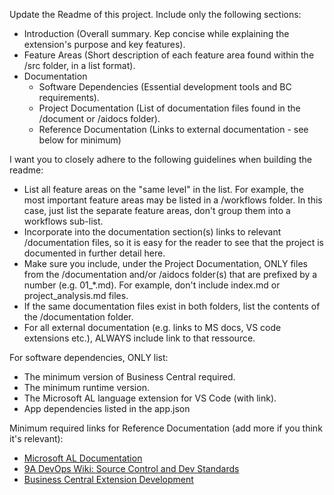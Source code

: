
Update the Readme of this project. Include only the following sections:
- Introduction (Overall summary. Kep concise while explaining the extension's purpose and key features).
- Feature Areas (Short description of each feature area found within the /src folder, in a list format).
- Documentation
  - Software Dependencies (Essential development tools and BC requirements).
  - Project Documentation (List of documentation files found in the /document or /aidocs folder).
  - Reference Documentation (Links to external documentation - see below for minimum)

I want you to closely adhere to the following guidelines when building the readme:
- List all feature areas on the "same level" in the list. For example, the most important feature areas may be listed in a /workflows folder.
  In this case, just list the separate feature areas, don't group them into a workflows sub-list.
- Incorporate into the documentation section(s) links to relevant /documentation files, 
  so it is easy for the reader to see that the project is documented in further detail here. 
- Make sure you include, under the Project Documentation, ONLY files from the /documentation and/or /aidocs folder(s)
  that are prefixed by a number (e.g. 01_*.md). For example, don't include index.md or project_analysis.md files. 
- If the same documentation files exist in both folders, list the contents of the /documentation folder.
- For all external documentation (e.g. links to MS docs, VS code extensions etc.), ALWAYS include link to that ressource.

For software dependencies, ONLY list:
- The minimum version of Business Central required.
- The minimum runtime version.
- The Microsoft AL language extension for VS Code (with link).
- App dependencies listed in the app.json

Minimum required links for Reference Documentation (add more if you think it's relevant):
- [Microsoft AL Documentation](https://learn.microsoft.com/en-us/dynamics365/business-central/dev-itpro/developer/devenv-reference-overview)
- [9A DevOps Wiki: Source Control and Dev Standards](https://dev.azure.com/Dynalogic/9A%20Intern/_wiki/wikis/9A-Intern.wiki/14/Source-Control-and-Development-Standards)
- [Business Central Extension Development](https://learn.microsoft.com/en-us/dynamics365/business-central/dev-itpro/developer/devenv-develop-extensions)